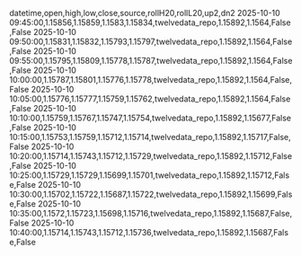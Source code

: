 datetime,open,high,low,close,source,rollH20,rollL20,up2,dn2
2025-10-10 09:45:00,1.15856,1.15859,1.1583,1.15834,twelvedata_repo,1.15892,1.1564,False,False
2025-10-10 09:50:00,1.15831,1.15832,1.15793,1.15797,twelvedata_repo,1.15892,1.1564,False,False
2025-10-10 09:55:00,1.15795,1.15809,1.15778,1.15787,twelvedata_repo,1.15892,1.1564,False,False
2025-10-10 10:00:00,1.15787,1.15801,1.15776,1.15778,twelvedata_repo,1.15892,1.1564,False,False
2025-10-10 10:05:00,1.15776,1.15777,1.15759,1.15762,twelvedata_repo,1.15892,1.1564,False,False
2025-10-10 10:10:00,1.15759,1.15767,1.15747,1.15754,twelvedata_repo,1.15892,1.15677,False,False
2025-10-10 10:15:00,1.15753,1.15759,1.15712,1.15714,twelvedata_repo,1.15892,1.15717,False,False
2025-10-10 10:20:00,1.15714,1.15743,1.15712,1.15729,twelvedata_repo,1.15892,1.15712,False,False
2025-10-10 10:25:00,1.15729,1.15729,1.15699,1.15701,twelvedata_repo,1.15892,1.15712,False,False
2025-10-10 10:30:00,1.15702,1.15722,1.15687,1.15722,twelvedata_repo,1.15892,1.15699,False,False
2025-10-10 10:35:00,1.1572,1.15723,1.15698,1.15716,twelvedata_repo,1.15892,1.15687,False,False
2025-10-10 10:40:00,1.15714,1.15743,1.15712,1.15736,twelvedata_repo,1.15892,1.15687,False,False
